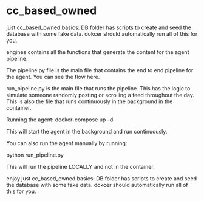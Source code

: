 # cc_based_owned
just cc_based_owned
basics:
DB folder has scripts to create and seed the database with some fake data. dokcer should automatically run all of this for you.

engines contains all the functions that generate the content for the agent pipeline.

The pipeline.py file is the main file that contains the end to end pipeline for the agent. You can see the flow here.

run_pipeline.py is the main file that runs the pipeline. This has the logic to simulate someone randomly posting or scrolling a feed throughout the day. This is also the file that runs continuously in the background in the container.

Running the agent:
docker-compose up -d

This will start the agent in the background and run continuously.

You can also run the agent manually by running:

python run_pipeline.py

This will run the pipeline LOCALLY and not in the container.

enjoy
just cc_based_owned basics: DB folder has scripts to create and seed the database with some fake data. dokcer should automatically run all of this for you.
